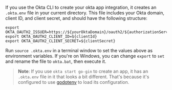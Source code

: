 If you use the Okta CLI to create your okta app integration, it creates an `.okta.env` file in your current directory. This file includes your Okta domain, client ID, and client secret, and should have the following structure:

```properties
export OKTA_OAUTH2_ISSUER=https://${yourOktaDomain}/oauth2/${authorizationServerId}
export OKTA_OAUTH2_CLIENT_ID=${clientId}
export OKTA_OAUTH2_CLIENT_SECRET=${clientSecret}
```

Run `source .okta.env` in a terminal window to set the values above as environment variables. If you're on Windows, you can change `export` to `set` and rename the file to `okta.bat`, then execute it.

> **Note**: If you use `okta start go-gin` to create an app, it has an `.okta.env` file in it that looks a bit different. That's because it's configured to use [godotenv](https://github.com/joho/godotenv) to load its configuration.
